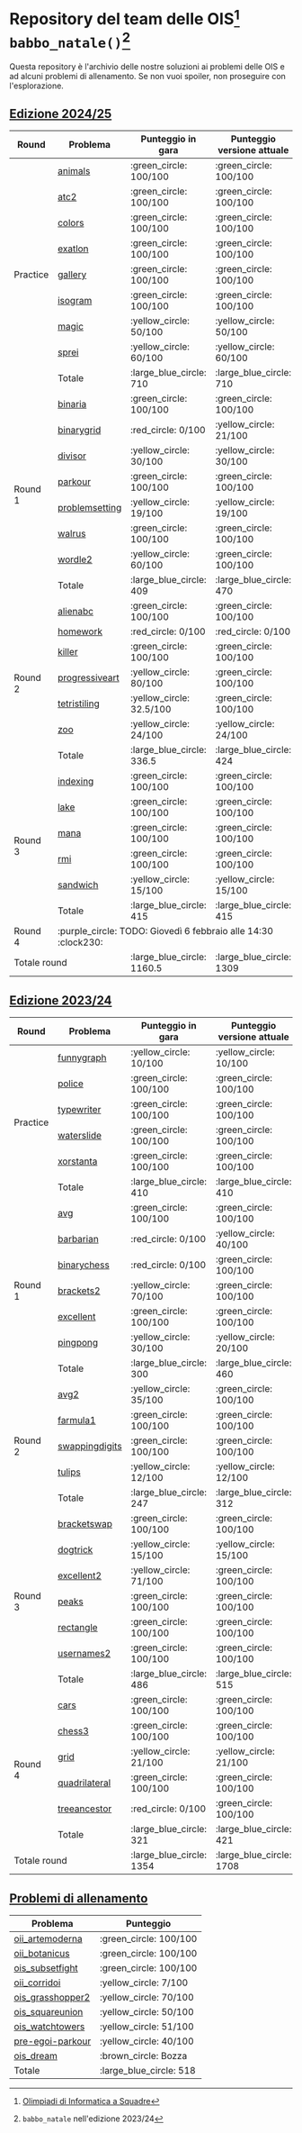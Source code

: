 # Repository del team delle OIS[^ois] `babbo_natale()`[^nome]

Questa repository è l'archivio delle nostre soluzioni ai problemi delle OIS e ad alcuni problemi di allenamento. Se non vuoi spoiler, non proseguire con l'esplorazione.

## [Edizione 2024/25](https://sites.google.com/aldini.istruzioneer.it/olimpiadi-informatica-squadre/campionati/202425-16-edizione)

<table>
  <thead>
    <tr>
      <th>Round</th>
      <th>Problema</th>
      <th>Punteggio in gara</th>
      <th>Punteggio versione attuale</th>
    </tr>
  </thead>
  <tbody>
    <tr>
      <td rowspan="9">Practice</td>
      <td><a href="https://training.olinfo.it/task/ois_animals">animals</a></td>
      <td>:green_circle: 100/100</td>
      <td>:green_circle: 100/100</td>
    </tr>
    <tr>
      <td><a href="https://training.olinfo.it/task/ois_atc2">atc2</a></td>
      <td>:green_circle: 100/100</td>
      <td>:green_circle: 100/100</td>
    </tr>
    <tr>
      <td><a href="https://training.olinfo.it/task/ois_colors">colors</a></td>
      <td>:green_circle: 100/100</td>
      <td>:green_circle: 100/100</td>
    </tr>
    <tr>
      <td><a href="https://training.olinfo.it/task/ois_exatlon">exatlon</a></td>
      <td>:green_circle: 100/100</td>
      <td>:green_circle: 100/100</td>
    </tr>
    <tr>
      <td><a href="https://training.olinfo.it/task/ois_gallery">gallery</a></td>
      <td>:green_circle: 100/100</td>
      <td>:green_circle: 100/100</td>
    </tr>
    <tr>
      <td><a href="https://training.olinfo.it/task/ois_isogram">isogram</a></td>
      <td>:green_circle: 100/100</td>
      <td>:green_circle: 100/100</td>
    </tr>
    <tr>
      <td><a href="https://training.olinfo.it/task/ois_magic">magic</a></td>
      <td>:yellow_circle: 50/100</td>
      <td>:yellow_circle: 50/100</td>
    </tr>
    <tr>
      <td><a href="https://training.olinfo.it/task/ois_sprei">sprei</a></td>
      <td>:yellow_circle: 60/100</td>
      <td>:yellow_circle: 60/100</td>
    </tr>
    <tr>
      <td>Totale</td>
      <td>:large_blue_circle: 710</td>
      <td>:large_blue_circle: 710</td>
    </tr>
    <tr>
      <td rowspan="8">Round 1</td>
      <td><a href="https://training.olinfo.it/task/ois_binaria">binaria</a></td>
      <td>:green_circle: 100/100</td>
      <td>:green_circle: 100/100</td>
    </tr>
    <tr>
      <td><a href="https://training.olinfo.it/task/ois_binarygrid">binarygrid</a></td>
      <td>:red_circle: 0/100</td>
      <td>:yellow_circle: 21/100</td>
    </tr>
    <tr>
      <td><a href="https://training.olinfo.it/task/ois_divisor">divisor</a></td>
      <td>:yellow_circle: 30/100</td>
      <td>:yellow_circle: 30/100</td>
    </tr>
    <tr>
      <td><a href="https://training.olinfo.it/task/ois_parkour">parkour</a></td>
      <td>:green_circle: 100/100</td>
      <td>:green_circle: 100/100</td>
    </tr>
    <tr>
      <td><a href="https://training.olinfo.it/task/ois_problemsetting">problemsetting</a></td>
      <td>:yellow_circle: 19/100</td>
      <td>:yellow_circle: 19/100</td>
    </tr>
    <tr>
      <td><a href="https://training.olinfo.it/task/ois_walrus">walrus</a></td>
      <td>:green_circle: 100/100</td>
      <td>:green_circle: 100/100</td>
    </tr>
    <tr>
      <td><a href="https://training.olinfo.it/task/ois_wordle2">wordle2</a></td>
      <td>:yellow_circle: 60/100</td>
      <td>:green_circle: 100/100</td>
    </tr>
    <tr>
      <td>Totale</td>
      <td>:large_blue_circle: 409</td>
      <td>:large_blue_circle: 470</td>
    </tr>
    <tr>
      <td rowspan="7">Round 2</td>
      <td><a href="https://training.olinfo.it/task/ois_alienabc">alienabc</a></td>
      <td>:green_circle: 100/100</td>
      <td>:green_circle: 100/100</td>
    </tr>
    <tr>
      <td><a href="https://training.olinfo.it/task/ois_homework">homework</a></td>
      <td>:red_circle: 0/100</td>
      <td>:red_circle: 0/100</td>
    </tr>
    <tr>
      <td><a href="https://training.olinfo.it/task/ois_killer">killer</a></td>
      <td>:green_circle: 100/100</td>
      <td>:green_circle: 100/100</td>
    </tr>
    <tr>
      <td><a href="https://training.olinfo.it/task/ois_progressiveart">progressiveart</a></td>
      <td>:yellow_circle: 80/100</td>
      <td>:green_circle: 100/100</td>
    </tr>
    </tr>
    <tr>
      <td><a href="https://training.olinfo.it/task/ois_tetristiling">tetristiling</a></td>
      <td>:yellow_circle: 32.5/100</td>
      <td>:green_circle: 100/100</td>
    </tr>
    <tr>
      <td><a href="https://training.olinfo.it/task/ois_zoo">zoo</a></td>
      <td>:yellow_circle: 24/100</td>
      <td>:yellow_circle: 24/100</td>
    </tr>
    <tr>
      <td>Totale</td>
      <td>:large_blue_circle: 336.5</td>
      <td>:large_blue_circle: 424</td>
    </tr>
    <tr>
      <td rowspan="6">Round 3</td>
      <td><a href="https://training.olinfo.it/task/ois_indexing">indexing</a></td>
      <td>:green_circle: 100/100</td>
      <td>:green_circle: 100/100</td>
    </tr>
    <tr>
      <td><a href="https://training.olinfo.it/task/ois_lake">lake</a></td>
      <td>:green_circle: 100/100</td>
      <td>:green_circle: 100/100</td>
    </tr>
    <tr>
      <td><a href="https://training.olinfo.it/task/ois_mana">mana</a></td>
      <td>:green_circle: 100/100</td>
      <td>:green_circle: 100/100</td>
    </tr>
    <tr>
      <td><a href="https://training.olinfo.it/task/ois_rmi">rmi</a></td>
      <td>:green_circle: 100/100</td>
      <td>:green_circle: 100/100</td>
    </tr>
    <tr>
      <td><a href="https://training.olinfo.it/task/ois_sandwich">sandwich</a></td>
      <td>:yellow_circle: 15/100</td>
      <td>:yellow_circle: 15/100</td>
    </tr>
    <tr>
      <td>Totale</td>
      <td>:large_blue_circle: 415</td>
      <td>:large_blue_circle: 415</td>
    </tr>
    <tr>
      <td>Round 4</td>
      <td colspan="3">:purple_circle: TODO: Giovedì 6 febbraio alle 14:30 :clock230:</td>
    </tr>
    <tr>
      <td colspan="2">Totale round</td>
      <td>:large_blue_circle: 1160.5</td>
      <td>:large_blue_circle: 1309</td>
    </tr>
  </tbody>
</table>

## [Edizione 2023/24](https://sites.google.com/aldini.istruzioneer.it/olimpiadi-informatica-squadre/campionati/202324-15-edizione)

<table>
  <thead>
    <tr>
      <th>Round</th>
      <th>Problema</th>
      <th>Punteggio in gara</th>
      <th>Punteggio versione attuale</th>
    </tr>
  </thead>
  <tbody>
    <tr>
      <td rowspan="6">Practice</td>
      <td><a href="https://training.olinfo.it/task/ois_funnygraph">funnygraph</a></td>
      <td>:yellow_circle: 10/100</td>
      <td>:yellow_circle: 10/100</td>
    </tr>
    <tr>
      <td><a href="https://training.olinfo.it/task/ois_police">police</a></td>
      <td>:green_circle: 100/100</td>
      <td>:green_circle: 100/100</td>
    </tr>
    <tr>
      <td><a href="https://training.olinfo.it/task/ois_typewriter">typewriter</a></td>
      <td>:green_circle: 100/100</td>
      <td>:green_circle: 100/100</td>
    </tr>
    <tr>
      <td><a href="https://training.olinfo.it/task/ois_waterslide">waterslide</a></td>
      <td>:green_circle: 100/100</td>
      <td>:green_circle: 100/100</td>
    </tr>
    <tr>
      <td><a href="https://training.olinfo.it/task/ois_xorstanta">xorstanta</a></td>
      <td>:green_circle: 100/100</td>
      <td>:green_circle: 100/100</td>
    </tr>
    <tr>
      <td>Totale</td>
      <td>:large_blue_circle: 410</td>
      <td>:large_blue_circle: 410</td>
    </tr>
    <tr>
      <td rowspan="7">Round 1</td>
      <td><a href="https://training.olinfo.it/task/ois_avg">avg</a></td>
      <td>:green_circle: 100/100</td>
      <td>:green_circle: 100/100</td>
    </tr>
    <tr>
      <td><a href="https://training.olinfo.it/task/ois_barbarian">barbarian</a></td>
      <td>:red_circle: 0/100</td>
      <td>:yellow_circle: 40/100</td>
    </tr>
    <tr>
      <td><a href="https://training.olinfo.it/task/ois_binarychess">binarychess</a></td>
      <td>:red_circle: 0/100</td>
      <td>:green_circle: 100/100</td>
    </tr>
    <tr>
      <td><a href="https://training.olinfo.it/task/ois_brackets2">brackets2</a></td>
      <td>:yellow_circle: 70/100</td>
      <td>:green_circle: 100/100</td>
    </tr>
    <tr>
      <td><a href="https://training.olinfo.it/task/ois_excellent">excellent</a></td>
      <td>:green_circle: 100/100</td>
      <td>:green_circle: 100/100</td>
    </tr>
    <tr>
      <td><a href="https://training.olinfo.it/task/ois_pingpong">pingpong</a></td>
      <td>:yellow_circle: 30/100</td>
      <td>:yellow_circle: 20/100</td>
    </tr>
    <tr>
      <td>Totale</td>
      <td>:large_blue_circle: 300</td>
      <td>:large_blue_circle: 460</td>
    </tr>
    <tr>
      <td rowspan="5">Round 2</td>
      <td><a href="https://training.olinfo.it/task/ois_avg2">avg2</a></td>
      <td>:yellow_circle: 35/100</td>
      <td>:green_circle: 100/100</td>
    </tr>
    <tr>
      <td><a href="https://training.olinfo.it/task/ois_farmula1">farmula1</a></td>
      <td>:green_circle: 100/100</td>
      <td>:green_circle: 100/100</td>
    </tr>
    <tr>
      <td><a href="https://training.olinfo.it/task/ois_swappingdigits">swappingdigits</a></td>
      <td>:green_circle: 100/100</td>
      <td>:green_circle: 100/100</td>
    </tr>
    <tr>
      <td><a href="https://training.olinfo.it/task/ois_tulips">tulips</a></td>
      <td>:yellow_circle: 12/100</td>
      <td>:yellow_circle: 12/100</td>
    </tr>
    <tr>
      <td>Totale</td>
      <td>:large_blue_circle: 247</td>
      <td>:large_blue_circle: 312</td>
    </tr>
    <tr>
      <td rowspan="7">Round 3</td>
      <td><a href="https://training.olinfo.it/task/ois_bracketswap">bracketswap</a></td>
      <td>:green_circle: 100/100</td>
      <td>:green_circle: 100/100</td>
    </tr>
    <tr>
      <td><a href="https://training.olinfo.it/task/ois_dogtrick">dogtrick</a></td>
      <td>:yellow_circle: 15/100</td>
      <td>:yellow_circle: 15/100</td>
    </tr>
    <tr>
      <td><a href="https://training.olinfo.it/task/ois_excellent2">excellent2</a></td>
      <td>:yellow_circle: 71/100</td>
      <td>:green_circle: 100/100</td>
    </tr>
    <tr>
      <td><a href="https://training.olinfo.it/task/ois_peaks">peaks</a></td>
      <td>:green_circle: 100/100</td>
      <td>:green_circle: 100/100</td>
    </tr>
    <tr>
      <td><a href="https://training.olinfo.it/task/ois_rectangle">rectangle</a></td>
      <td>:green_circle: 100/100</td>
      <td>:green_circle: 100/100</td>
    </tr>
    <tr>
      <td><a href="https://training.olinfo.it/task/ois_usernames2">usernames2</a></td>
      <td>:green_circle: 100/100</td>
      <td>:green_circle: 100/100</td>
    </tr>
    <tr>
      <td>Totale</td>
      <td>:large_blue_circle: 486</td>
      <td>:large_blue_circle: 515</td>
    </tr>
    <tr>
      <td rowspan="6">Round 4</td>
      <td><a href="https://training.olinfo.it/task/ois_cars">cars</a></td>
      <td>:green_circle: 100/100</td>
      <td>:green_circle: 100/100</td>
    </tr>
    <tr>
      <td><a href="https://training.olinfo.it/task/ois_chess3">chess3</a></td>
      <td>:green_circle: 100/100</td>
      <td>:green_circle: 100/100</td>
    </tr>
    <tr>
      <td><a href="https://training.olinfo.it/task/ois_grid">grid</a></td>
      <td>:yellow_circle: 21/100</td>
      <td>:yellow_circle: 21/100</td>
    </tr>
    <tr>
      <td><a href="https://training.olinfo.it/task/ois_quadrilateral">quadrilateral</a></td>
      <td>:green_circle: 100/100</td>
      <td>:green_circle: 100/100</td>
    </tr>
    <tr>
      <td><a href="https://training.olinfo.it/task/ois_treeancestor">treeancestor</a></td>
      <td>:red_circle: 0/100</td>
      <td>:green_circle: 100/100</td>
    </tr>
    <tr>
      <td>Totale</td>
      <td>:large_blue_circle: 321</td>
      <td>:large_blue_circle: 421</td>
    </tr>
    <tr>
      <td colspan="2">Totale round</td>
      <td>:large_blue_circle: 1354</td>
      <td>:large_blue_circle: 1708</td>
    </tr>
  </tbody>
</table>

## [Problemi di allenamento](https://training.olinfo.it/tasks/1)

<table>
  <thead>
    <tr>
      <th>Problema</th>
      <th>Punteggio</th>
    </tr>
  </thead>
  <tbody>
    <tr>
      <td><a href="https://training.olinfo.it/task/oii_artemoderna">oii_artemoderna</a></td>
      <td>:green_circle: 100/100</td>
    </tr>
    <tr>
      <td><a href="https://training.olinfo.it/task/oii_botanicus">oii_botanicus</a></td>
      <td>:green_circle: 100/100</td>
    </tr>
    <tr>
      <td><a href="https://training.olinfo.it/task/ois_subsetfight">ois_subsetfight</a></td>
      <td>:green_circle: 100/100</td>
    </tr>
    <tr>
      <td><a href="https://training.olinfo.it/task/oii_corridoi">oii_corridoi</a></td>
      <td>:yellow_circle: 7/100</td>
    </tr>
    <tr>
      <td><a href="https://training.olinfo.it/task/ois_grasshopper2">ois_grasshopper2</a></td>
      <td>:yellow_circle: 70/100</td>
    </tr>
    <tr>
      <td><a href="https://training.olinfo.it/task/ois_squareunion">ois_squareunion</a></td>
      <td>:yellow_circle: 50/100</td>
    </tr>
    <tr>
      <td><a href="https://training.olinfo.it/task/ois_watchtowers">ois_watchtowers</a></td>
      <td>:yellow_circle: 51/100</td>
    </tr>
    <tr>
      <td><a href="https://training.olinfo.it/task/pre-egoi-parkour">pre-egoi-parkour</a></td>
      <td>:yellow_circle: 40/100</td>
    </tr>
    <tr>
      <td><a href="https://training.olinfo.it/task/ois_dream">ois_dream</a></td>
      <td>:brown_circle: Bozza</td>
    </tr>
    <tr>
      <td>Totale</td>
      <td>:large_blue_circle: 518</td>
    </tr>
  </tbody>
</table>

[^ois]: [Olimpiadi di Informatica a Squadre](https://sites.google.com/aldini.istruzioneer.it/olimpiadi-informatica-squadre/homepage)
[^nome]: `babbo_natale` nell'edizione 2023/24
